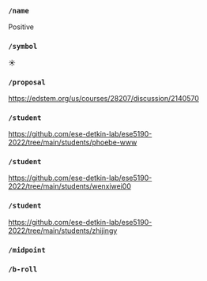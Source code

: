 ### `/name`
Positive
### `/symbol`
☀️
### `/proposal`
https://edstem.org/us/courses/28207/discussion/2140570
### `/student`
https://github.com/ese-detkin-lab/ese5190-2022/tree/main/students/phoebe-www
### `/student`
https://github.com/ese-detkin-lab/ese5190-2022/tree/main/students/wenxiwei00
### `/student`
https://github.com/ese-detkin-lab/ese5190-2022/tree/main/students/zhijingy
### `/midpoint`
### `/b-roll`
